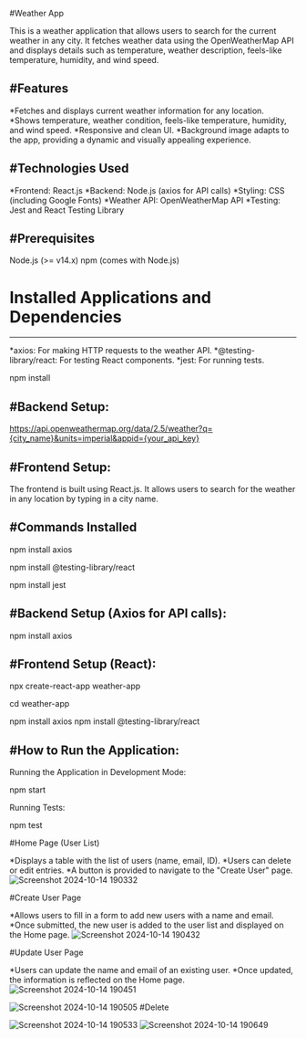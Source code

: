 #Weather App

This is a weather application that allows users to search for the current weather in any city. It fetches weather data using the OpenWeatherMap API and displays details such as temperature, weather description, feels-like temperature, humidity, and wind speed.

#Features
-----------------------
*Fetches and displays current weather information for any location.
*Shows temperature, weather condition, feels-like temperature, humidity, and wind speed.
*Responsive and clean UI.
*Background image adapts to the app, providing a dynamic and visually appealing experience.

#Technologies Used
------------------------
*Frontend: React.js
*Backend: Node.js (axios for API calls)
*Styling: CSS (including Google Fonts)
*Weather API: OpenWeatherMap API
*Testing: Jest and React Testing Library

#Prerequisites
-------------
Node.js (>= v14.x)
npm (comes with Node.js)

# Installed Applications and Dependencies
------------------------
*axios: For making HTTP requests to the weather API.
*@testing-library/react: For testing React components.
*jest: For running tests.

npm install

#Backend Setup:
------------------
https://api.openweathermap.org/data/2.5/weather?q={city_name}&units=imperial&appid={your_api_key}

#Frontend Setup:
---------------------
The frontend is built using React.js. It allows users to search for the weather in any location by typing in a city name.

#Commands Installed
-------------------------
npm install axios

npm install @testing-library/react

npm install jest

#Backend Setup (Axios for API calls):
------------------
npm install axios

#Frontend Setup (React):
----------------
npx create-react-app weather-app

cd weather-app

npm install axios
npm install @testing-library/react

#How to Run the Application:
------------------
Running the Application in Development Mode:

npm start

Running Tests:

npm test


#Home Page (User List)

*Displays a table with the list of users (name, email, ID).
*Users can delete or edit entries.
*A button is provided to navigate to the "Create User" page.
![Screenshot 2024-10-14 190332](https://github.com/user-attachments/assets/eaca3236-fca0-4f58-961c-a9e198571025)

#Create User Page

*Allows users to fill in a form to add new users with a name and email.
*Once submitted, the new user is added to the user list and displayed on the Home page.
![Screenshot 2024-10-14 190432](https://github.com/user-attachments/assets/387891f8-0cc8-4a54-b795-d105b3634cd3)

#Update User Page

*Users can update the name and email of an existing user.
*Once updated, the information is reflected on the Home page.
![Screenshot 2024-10-14 190451](https://github.com/user-attachments/assets/e24df225-a61b-4e3b-8eb8-d81b1dcac38c)


![Screenshot 2024-10-14 190505](https://github.com/user-attachments/assets/a79bd963-6e06-49b1-9df2-436c0076972d)
#Delete

![Screenshot 2024-10-14 190533](https://github.com/user-attachments/assets/a707761f-45c4-4d49-bc5d-edfeade4102c)
![Screenshot 2024-10-14 190649](https://github.com/user-attachments/assets/3e50bf65-8a9f-4dea-934d-82f356e4eeb1)


